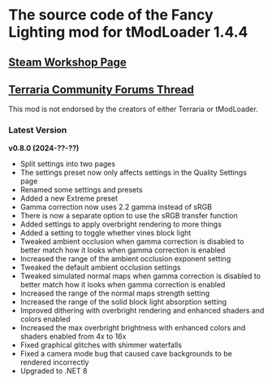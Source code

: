 ﻿# The source code of the Fancy Lighting mod for tModLoader 1.4.4

## [Steam Workshop Page](https://steamcommunity.com/sharedfiles/filedetails/?id=2822950837)
## [Terraria Community Forums Thread](https://forums.terraria.org/index.php?threads/fancy-lighting-mod.113067/)

This mod is not endorsed by the creators of either Terraria or tModLoader.

### Latest Version

**v0.8.0 (2024-??-??)**
- Split settings into two pages
- The settings preset now only affects settings in the Quality Settings page
- Renamed some settings and presets
- Added a new Extreme preset
- Gamma correction now uses 2.2 gamma instead of sRGB
- There is now a separate option to use the sRGB transfer function
- Added settings to apply overbright rendering to more things
- Added a setting to toggle whether vines block light
- Tweaked ambient occlusion when gamma correction is disabled to better match how it looks when gamma correction is enabled
- Increased the range of the ambient occlusion exponent setting
- Tweaked the default ambient occlusion settings
- Tweaked simulated normal maps when gamma correction is disabled to better match how it looks when gamma correction is enabled
- Increased the range of the normal maps strength setting
- Increased the range of the solid block light absorption setting
- Improved dithering with overbright rendering and enhanced shaders and colors enabled
- Increased the max overbright brightness with enhanced colors and shaders enabled from 4x to 16x
- Fixed graphical glitches with shimmer waterfalls
- Fixed a camera mode bug that caused cave backgrounds to be rendered incorrectly
- Upgraded to .NET 8